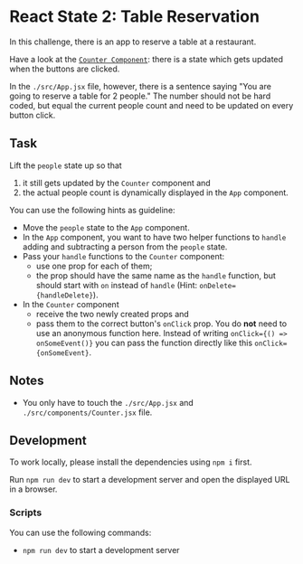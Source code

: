 # React State 2: Table Reservation

In this challenge, there is an app to reserve a table at a restaurant.

Have a look at the [`Counter Component`](./src/components/Counter.jsx): there is a state which gets updated when the buttons are clicked.

In the `./src/App.jsx` file, however, there is a sentence saying "You are going to reserve a table for 2 people." The number should not be hard coded, but equal the current people count and need to be updated on every button click.

## Task

Lift the `people` state up so that

1. it still gets updated by the `Counter` component and
2. the actual people count is dynamically displayed in the `App` component.

You can use the following hints as guideline:

- Move the `people` state to the `App` component.
- In the `App` component, you want to have two helper functions to `handle` adding and subtracting a person from the `people` state.
- Pass your `handle` functions to the `Counter` component:
  - use one prop for each of them;
  - the prop should have the same name as the `handle` function, but should start with `on` instead of `handle` (Hint: `onDelete={handleDelete}`).
- In the `Counter` component
  - receive the two newly created props and
  - pass them to the correct button's `onClick` prop. You do **not** need to use an anonymous function here. Instead of writing `onClick={() => onSomeEvent()}` you can pass the function directly like this `onClick={onSomeEvent}`.

## Notes

- You only have to touch the `./src/App.jsx` and `./src/components/Counter.jsx` file.

## Development

To work locally, please install the dependencies using `npm i` first.

Run `npm run dev` to start a development server and open the displayed URL in a browser.

### Scripts

You can use the following commands:

- `npm run dev` to start a development server
